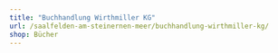 ```yaml
---
title: "Buchhandlung Wirthmiller KG"
url: /saalfelden-am-steinernen-meer/buchhandlung-wirthmiller-kg/
shop: Bücher
---
```

